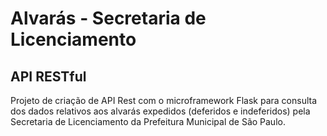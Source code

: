# Alvarás - Secretaria de Licenciamento
## API RESTful


Projeto de criação de API Rest com o microframework Flask para consulta dos dados relativos aos alvarás expedidos (deferidos e indeferidos) pela Secretaria de Licenciamento da Prefeitura Municipal de São Paulo.
